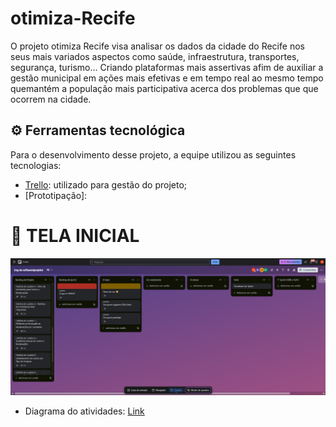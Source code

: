 # otimiza-Recife

O projeto otimiza Recife visa analisar os dados da cidade do Recife nos seus mais variados aspectos como saúde, infraestrutura, transportes, segurança, turismo... Criando plataformas mais assertivas afim de auxiliar a gestão municipal em ações mais efetivas e em tempo real ao mesmo tempo quemantém a população mais participativa acerca dos problemas que que ocorrem na cidade. 

## ⚙️ Ferramentas tecnológica

Para o desenvolvimento desse projeto, a equipe utilizou as seguintes tecnologias: 
* [Trello](https://trello.com/b/OBc9aplD/eng-de-softwareprojeto): utilizado para gestão do projeto;     
* [Prototipação]:

# 🔹 TELA INICIAL
<p align="center"> 
  <img src="https://github.com/rodrigolsouza/otimiza-Recife/blob/main/assets/backlog_projeto_priorizado.png"/>
</p>

* Diagrama do atividades: [Link](https://www.figma.com/board/3PcNoDFbIl2yLVrMSPUyGp/Untitled?node-id=0-1&t=FRQHK1Vdmfl6KVDn-1)
